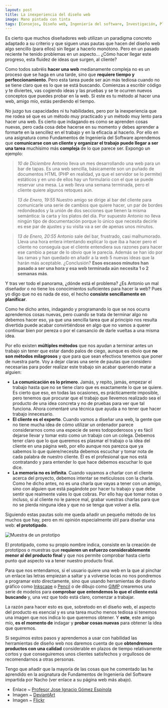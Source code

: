 ```yaml
---
layout: post
title: La inexperiencia del diseño web
image: Mano pintada con tinta
tags: [Consejos, Diseño web, Ingeniería del software, Investigación, Planificación, Tutoriales]
---
```


Es cierto que muchos diseñadores web utilizan un paradigma concreto adaptado a su criterio y que siguen unas pautas que hacen del diseño web algo sencillo (para ellos) sin llegar a hacerlo monótono. Pero en un pasado reciente he tenido problemas en un aspecto... ¿Cómo hacer llegar este progreso, esta fluidez de ideas que surgen, al cliente?

Como todos sabréis **hacer una web** medianamente compleja no es un proceso que se haga en una tarde, sino que **requiere tiempo y perfeccionamiento**. Pero esta tarea puede ser aún más tediosa cuando no se tiene claro que es lo que se está buscando. Comienzas a escribir código y te diviertes, vas cogiendo ideas y las pruebas y se te ocurren nuevos conceptos que puedes probar en la web. Si este es tu método al hacer una web, amigo mío, estás perdiendo el tiempo.

No juzgo tus capacidades ni tu habilidades, pero por la inexperiencia que me rodea sé que es un método muy practicado y un método muy lento para hacer una web. Es cierto que indagando es como se aprenden cosas nuevas, pero cada cosa debe hacerse en su momento y debes aprender a formarte en la sencillez en el trabajo y en la eficacia al hacerlo.
Por ello en una asignatura como Fundamentos de Ingeniería del Software aprendemos que **comunicarse con un cliente y organizar el trabajo puede llegar a ser una tarea** muchísimo más **compleja** de lo que parece ser. Expongo un ejemplo:

 > *10 de Diciembre*
 > Antonio lleva un mes desarrollando una web para un bar de tapas. Es una web sencilla, básicamente son un puñado de documentos HTML (PHP en realidad, ya que el servidor se lo permite) estáticos y en uno de ellos hay un formulario con el que se puede reservar una mesa. La web lleva una semana terminada, pero el cliente quiere algunos retoques aún. 

 > *13 de Enero, 19:55*
 > Nuestro amigo se dirige al bar del cliente para comunicarle una serie de cambios que quiere hacer, un par de bordes redondeados y la unión de dos secciones que tienen la misma semántica: la carta y los platos del día. Por supuesto Antonio no lleva ningún tipo de documentación porque lo único que necesita decirle es ese par de ajustes y su visita va a ser de apenas unos minutos.

 > *13 de Enero, 20:55*
 > Antonio sale del bar, frustrado, casi malhumorado. Lleva una hora entera intentando explicar lo que iba a hacer pero el cliente no conseguía que el cliente entendiera sus razones para hacer ese cambio a pesar de lo obvio que le parecía. Además se han ido por las ramas y han quedado en añadir a la web 5 nuevas  ideas que la harán más aceptable. ¿Conclusión? **Esos escasos minutos han pasado a ser una hora y esa web terminada aún necesita 1 o 2 semanas más**.

Y tras ver todo el panorama, ¿dónde está el problema? ¿Es Antonio un mal diseñador o no tiene los conocimientos suficientes para hacer la web? Pues yo digo que no es nada de eso, el hecho **consiste sencillamente en planificar**.

Como he dicho antes, indagando y programando lo que se nos ocurra aprendemos cosas nuevas, pero cuando se trata de terminar algo no debemos hacer eso, ya que una sencilla tarea que al principio nos resulta divertida puede acabar convirtiéndose en algo que no vamos a querer continuar bien por pereza o por el cansancio de darle vueltas a una misma idea.

Por ello existen **múltiples métodos** que nos ayudan a terminar antes un trabajo sin tener que estar dando palos de ciego, aunque es obvio que **no son métodos milagrosos** y que para que sean efectivos tenemos que poner de nuestra parte. Voy a dejar claras una serie de pautas que considero necesarias para poder realizar este trabajo sin acabar queriendo matar a alguien:

 - **La comunicación es lo primero**. Jamás, y repito, jamás, empezar el trabajo hasta que no se tiene claro que es exactamente lo que se quiere. Es cierto que eso, en todas las ocasiones, es prácticamente imposible, pero tenemos que procurar que el trabajo que llevemos realizado sea el producto de una idea concreta y no de pruebas para ver que tal funciona. Ahora comentaré una técnica que ayuda a no tener que hacer trabajo innecesario.
 - **El cliente es el experto**. Cuando vamos a diseñar una web, la gente que no tiene mucha idea de cómo utilizar un ordenador parece considerarnos como una especie de seres todopoderosos y es fácil dejarse llevar y tomar esto como un trabajo con un colega. Debemos tener claro que lo que queremos es plasmar el trabajo o la idea del cliente en una página web, por ello aunque nos parezca que ya sabemos lo que quiere/necesita debemos escuchar y tomar nota de cada palabra de nuestro cliente. Él es el profesional que nos está contratando y para entender lo que hace debemos escuchar lo que dice.
 - **La memoria no es infinita**. Cuando vayamos a charlar con el cliente acerca del proyecto, debemos intentar se meticulosos con la charla. Como he dicho antes, no es una charla que vayas a tener con un amigo, sino con alguien que está pagándote por hacer tu trabajo y que debe sentir que realmente vales lo que cobras. Por ello hay que tomar notas o incluso, si al cliente no le parece mal, grabar vuestras charlas para que no se pierda ninguna idea y que no se tenga que volver a ella.

Siguiendo estas pautas solo me queda añadir un pequeño método de los muchos que hay, pero en mi opinión especialmente útil para diseñar una web: **el prototipado**.

![Muestra de un prototipo](http://1.bp.blogspot.com/-aAGDtK5tlDU/Tw1Xz1fUPgI/AAAAAAAAKTk/IqFabfQnCCI/s1600/2875303253_055b01a37e_z.jpg)

El prototipado, como su propio nombre indica, consiste en la creación de prototipos o muestras que **requieren un esfuerzo considerablemente menor al del producto final** y que nos permite comprobar hasta cierto punto qué aspecto va a tener nuestro producto final.

Para que nos entendamos, si el usuario quiere una web en la que al pinchar un enlace las letras empiezan a saltar y a volverse locas no nos pondremos a programar esto directamente, sino que usando herramientas de diseño gráfico como [Inkscape](http://inkscape.org/) o [Pencil](http://pencil.evolus.vn/) o de dibujo como [GIMP](http://www.gimp.org/) crearemos una serie de modelos para **comprobar que entendemos lo que el cliente está buscando** y, una vez que todo está claro, comenzar a trabajar.

La razón para hacer esto es que, sobretodo en el diseño web, el aspecto del producto es esencial y es una tarea mucho menos tediosa si tenemos una imagen que nos indica lo que queremos obtener. Y **este**, este amigo mío, **es el momento de** indagar y **probar cosas nuevas** para obtener la idea que queremos.

Si seguimos estos pasos y aprendemos a usar con habilidad las herramientas de diseño web nos daremos cuenta de que **obtendremos productos con una calidad** considerable en plazos de tiempo relativamente cortos y que conseguiremos unos clientes satisfechos y orgullosos de recomendarnos a otras personas.

Tengo que añadir que la mayoría de las cosas que he comentado las he aprendido en la asignatura de Fundamentos de Ingeniería del Software impartida por Nacho (ver enlace a su página web más abajo).

 - Enlace ~ [Profesor Jose Ignacio Gómez Espínola](http://wwwdi.ujaen.es/~nacho/docencia.htm)
 - Imagen ~ [DeviantArt](http://browse.deviantart.com/photography/?q=designer&order=9&offset=24#/dl9sa1)
 - Imagen ~ [Flickr](http://www.flickr.com/photos/hoeken/2875303253/in/photostream/)
